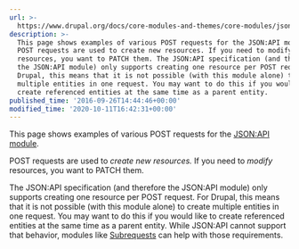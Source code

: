 ```yaml
---
url: >-
  https://www.drupal.org/docs/core-modules-and-themes/core-modules/jsonapi-module/creating-new-resources-post
description: >-
  This page shows examples of various POST requests for the JSON:API module.
  POST requests are used to create new resources. If you need to modify
  resources, you want to PATCH them. The JSON:API specification (and therefore
  the JSON:API module) only supports creating one resource per POST request. For
  Drupal, this means that it is not possible (with this module alone) to create
  multiple entities in one request. You may want to do this if you would like to
  create referenced entities at the same time as a parent entity.
published_time: '2016-09-26T14:44:46+00:00'
modified_time: '2020-10-11T16:42:31+00:00'
---
```

This page shows examples of various POST requests for the [JSON:API module](https://www.drupal.org/project/jsonapi).

POST requests are used to _create new resources._ If you need to _modify_ resources, you want to PATCH them.

The JSON:API specification (and therefore the JSON:API module) only supports creating one resource per POST request. For Drupal, this means that it is not possible (with this module alone) to create multiple entities in one request. You may want to do this if you would like to create referenced entities at the same time as a parent entity. While JSON:API cannot support that behavior, modules like [Subrequests](/project/subrequests) can help with those requirements.